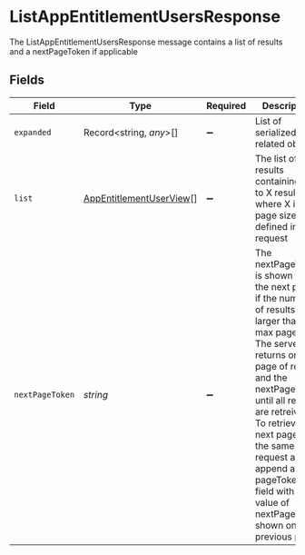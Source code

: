 # ListAppEntitlementUsersResponse

 The ListAppEntitlementUsersResponse message contains a list of results and a nextPageToken if applicable



## Fields

| Field                                                                                                                                                                                                                                                                                                                                            | Type                                                                                                                                                                                                                                                                                                                                             | Required                                                                                                                                                                                                                                                                                                                                         | Description                                                                                                                                                                                                                                                                                                                                      |
| ------------------------------------------------------------------------------------------------------------------------------------------------------------------------------------------------------------------------------------------------------------------------------------------------------------------------------------------------ | ------------------------------------------------------------------------------------------------------------------------------------------------------------------------------------------------------------------------------------------------------------------------------------------------------------------------------------------------ | ------------------------------------------------------------------------------------------------------------------------------------------------------------------------------------------------------------------------------------------------------------------------------------------------------------------------------------------------ | ------------------------------------------------------------------------------------------------------------------------------------------------------------------------------------------------------------------------------------------------------------------------------------------------------------------------------------------------ |
| `expanded`                                                                                                                                                                                                                                                                                                                                       | Record<string, *any*>[]                                                                                                                                                                                                                                                                                                                          | :heavy_minus_sign:                                                                                                                                                                                                                                                                                                                               |  List of serialized related objects<br/>                                                                                                                                                                                                                                                                                                         |
| `list`                                                                                                                                                                                                                                                                                                                                           | [AppEntitlementUserView](../../models/shared/appentitlementuserview.md)[]                                                                                                                                                                                                                                                                        | :heavy_minus_sign:                                                                                                                                                                                                                                                                                                                               |  The list of results containing up to X results, where X is the page size defined in the request<br/>                                                                                                                                                                                                                                            |
| `nextPageToken`                                                                                                                                                                                                                                                                                                                                  | *string*                                                                                                                                                                                                                                                                                                                                         | :heavy_minus_sign:                                                                                                                                                                                                                                                                                                                               |  The nextPageToken is shown for the next page if the number of results is larger than the max page size. The server returns one page of results and the nextPageToken until all results are retreived. To retrieve the next page, use the same request and append a pageToken field with the value of nextPageToken shown on the previous page.<br/> |